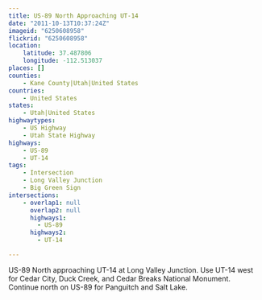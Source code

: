 ```yaml
---
title: US-89 North Approaching UT-14
date: "2011-10-13T10:37:24Z"
imageid: "6250608958"
flickrid: "6250608958"
location:
    latitude: 37.487806
    longitude: -112.513037
places: []
counties:
    - Kane County|Utah|United States
countries:
    - United States
states:
    - Utah|United States
highwaytypes:
    - US Highway
    - Utah State Highway
highways:
    - US-89
    - UT-14
tags:
    - Intersection
    - Long Valley Junction
    - Big Green Sign
intersections:
    - overlap1: null
      overlap2: null
      highways1:
        - US-89
      highways2:
        - UT-14

---
```

US-89 North approaching UT-14 at Long Valley Junction.  Use UT-14 west for Cedar City, Duck Creek, and Cedar Breaks National Monument.  Continue north on US-89 for Panguitch and Salt Lake.